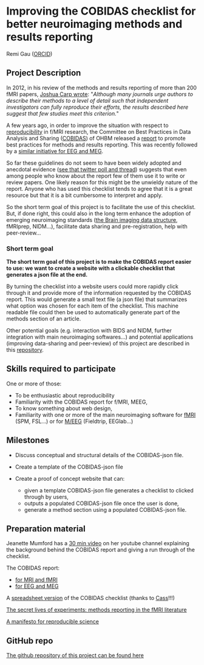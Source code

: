 # Improving the COBIDAS checklist for better neuroimaging methods and results reporting

Remi Gau ([ORCID](https://orcid.org/0000-0002-1535-9767))

## Project Description

In 2012, in his review of the methods and results reporting of more than 200
fMRI papers, [Joshua Carp wrote](https://www.ncbi.nlm.nih.gov/pubmed/22796459):
"_Although many journals urge authors to describe their methods to a level of
detail such that independent investigators can fully reproduce their efforts,
the results described here suggest that few studies meet this criterion._"

A few years ago, in order to improve the situation with respect to
[reproducibility](https://github.com/ohbm/hackathon2019/blob/master/Tutorial_Resources.md#reproducible-neuroimaging-tools)
in f/MRI research, the Committee on Best Practices in Data Analysis and Sharing
([COBIDAS](https://www.humanbrainmapping.org/i4a/pages/index.cfm?pageid=3728))
of OHBM released a [report](https://doi.org/10.1101/054262 ) to
promote best practices for methods and results reporting. This was recently
followed by a [similar initiative for EEG and MEG](https://osf.io/a8dhx/).

So far these guidelines do not seem to have been widely adopted and anecdotal
evidence
([see that twitter poll and thread](https://treeverse.app/view/Xf3jfvIZ))
suggests that even among people who know about the report few of them use it to
write or review papers. One likely reason for this might be the unwieldy nature
of the report. Anyone who has used this checklist tends to agree that it is a
great resource but that it is a bit cumbersome to interpret and apply.

So the short term goal of this project is to facilitate the use of this
checklist. But, if done right, this could also in the long term enhance the
adoption of emerging neuroimaging standards
([the Brain imaging data structure](https://github.com/ohbm/hackathon2019/blob/master/Tutorial_Resources.md#the-brain-imaging-data-structure-bids),
fMRIprep, NIDM...), facilitate data sharing and pre-registration, help with
peer-review...

### Short term goal

**The short term goal of this project is to make the COBIDAS report easier to
use: we want to create a website with a clickable checklist that generates a
json file at the end.**

By turning the checklist into a website users could more rapidly click through
it and provide more of the information requested by the COBIDAS report. This
would generate a small text file (a json file) that summarizes what option was
chosen for each item of the checklist. This machine readable file could then be
used to automatically generate part of the methods section of an article.

Other potential goals (e.g. interaction with BIDS and NIDM, further integration
with main neuroimaging softwares...) and potential applications (improving
data-sharing and peer-review) of this project are described in this
[repository](https://github.com/Remi-Gau/eCobidas).

## Skills required to participate

One or more of those:

-   To be enthusiastic about reproducibility
-   Familiarity with the COBIDAS report for f/MRI, MEEG,
-   To know something about web design,
-   Familiarity with one or more of the main neuroimaging software for
    [fMRI](https://github.com/ohbm/hackathon2019/blob/master/Tutorial_Resources.md#neuroimaging)
    (SPM, FSL...) or for
    [M/EEG](https://github.com/ohbm/hackathon2019/blob/master/Tutorial_Resources.md#main-eeg-and-meg-softwares)
    (Fieldtrip, EEGlab...)

## Milestones

-   Discuss conceptual and structural details of the COBIDAS-json file.

-   Create a template of the COBIDAS-json file

-   Create a proof of concept website that can:
    -   given a template COBIDAS-json file generates a checklist to clicked
        through by users,
    -   outputs a populated COBIDAS-json file once the user is done,
    -   generate a method section using a populated COBIDAS-json file.

## Preparation material

Jeanette Mumford has a
[30 min video](https://www.youtube.com/watch?v=bsM4KowO5Vc&t=175s) on her
youtube channel explaining the background behind the COBIDAS report and giving a
run through of the checklist.

The COBIDAS report:

-   [for MRI and fMRI](https://doi.org/10.1101/054262 )
-   [for EEG and MEG](https://osf.io/a8dhx/)

A [spreadsheet version](https://osf.io/qkb9t/) of the COBIDAS checklist (thanks
to [Cass](https://github.com/cassgvp)!!!)

[The secret lives of experiments: methods reporting in the fMRI literature](https://www.ncbi.nlm.nih.gov/pubmed/22796459)

[A manifesto for reproducible science](https://www.nature.com/articles/s41562-016-0021)

## GitHub repo

[The github repository of this project can be found here](https://github.com/Remi-Gau/eCobidas)
